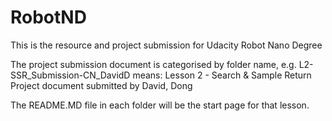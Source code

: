 # RobotND
This is the resource and project submission for Udacity Robot Nano Degree 

The project submission document is categorised by folder name, e.g. L2-SSR_Submission-CN_DavidD means:
Lesson 2 - Search & Sample Return Project document submitted by David, Dong

The README.MD file in each folder will be the start page for that lesson. 